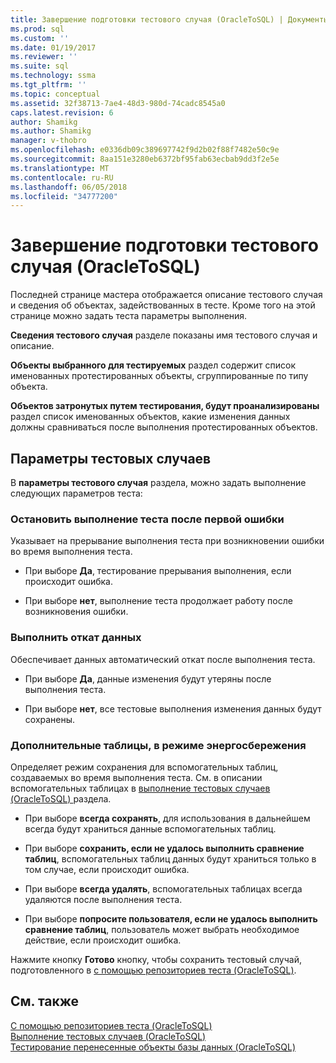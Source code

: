 ```yaml
---
title: Завершение подготовки тестового случая (OracleToSQL) | Документы Microsoft
ms.prod: sql
ms.custom: ''
ms.date: 01/19/2017
ms.reviewer: ''
ms.suite: sql
ms.technology: ssma
ms.tgt_pltfrm: ''
ms.topic: conceptual
ms.assetid: 32f38713-7ae4-48d3-980d-74cadc8545a0
caps.latest.revision: 6
author: Shamikg
ms.author: Shamikg
manager: v-thobro
ms.openlocfilehash: e0336db09c389697742f9d2b02f88f7482e50c9e
ms.sourcegitcommit: 8aa151e3280eb6372bf95fab63ecbab9dd3f2e5e
ms.translationtype: MT
ms.contentlocale: ru-RU
ms.lasthandoff: 06/05/2018
ms.locfileid: "34777200"
---
```

# <a name="finishing-test-case-preparation-oracletosql"></a>Завершение подготовки тестового случая (OracleToSQL)
Последней странице мастера отображается описание тестового случая и сведения об объектах, задействованных в тесте. Кроме того на этой странице можно задать теста параметры выполнения.  
  
**Сведения тестового случая** разделе показаны имя тестового случая и описание.  
  
**Объекты выбранного для тестируемых** раздел содержит список именованных протестированных объекты, сгруппированные по типу объекта.  
  
**Объектов затронутых путем тестирования, будут проанализированы** раздел список именованных объектов, какие изменения данных должны сравниваться после выполнения протестированных объектов.  
  
## <a name="test-case-settings"></a>Параметры тестовых случаев  
В **параметры тестового случая** раздела, можно задать выполнение следующих параметров теста:  
  
### <a name="stop-test-execution-after-first-failure"></a>Остановить выполнение теста после первой ошибки  
Указывает на прерывание выполнения теста при возникновении ошибки во время выполнения теста.  
  
-   При выборе **Да**, тестирование прерывания выполнения, если происходит ошибка.  
  
-   При выборе **нет**, выполнение теста продолжает работу после возникновения ошибки.  
  
### <a name="perform-data-rollback"></a>Выполнить откат данных  
Обеспечивает данных автоматический откат после выполнения теста.  
  
-   При выборе **Да**, данные изменения будут утеряны после выполнения теста.  
  
-   При выборе **нет**, все тестовые выполнения изменения данных будут сохранены.  
  
### <a name="auxiliary-tables-saving-mode"></a>Дополнительные таблицы, в режиме энергосбережения  
Определяет режим сохранения для вспомогательных таблиц, создаваемых во время выполнения теста. См. в описании вспомогательных таблицах в [выполнение тестовых случаев &#40;OracleToSQL&#41; ](../../ssma/oracle/running-test-cases-oracletosql.md) раздела.  
  
-   При выборе **всегда сохранять**, для использования в дальнейшем всегда будут храниться данные вспомогательных таблиц.  
  
-   При выборе **сохранить, если не удалось выполнить сравнение таблиц**, вспомогательных таблиц данных будут храниться только в том случае, если происходит ошибка.  
  
-   При выборе **всегда удалять**, вспомогательных таблицах всегда удаляются после выполнения теста.  
  
-   При выборе **попросите пользователя, если не удалось выполнить сравнение таблиц**, пользователь может выбрать необходимое действие, если происходит ошибка.  
  
Нажмите кнопку **Готово** кнопку, чтобы сохранить тестовый случай, подготовленного в [с помощью репозиториев теста (OracleToSQL)](http://msdn.microsoft.com/en-us/f941cce4-d3e3-4aeb-a88a-4f101a97a9f4).  
  
## <a name="see-also"></a>См. также  
[С помощью репозиториев теста &#40;OracleToSQL&#41;](../../ssma/oracle/using-test-repositories-oracletosql.md)  
[Выполнение тестовых случаев &#40;OracleToSQL&#41;](../../ssma/oracle/running-test-cases-oracletosql.md)  
[Тестирование перенесенные объекты базы данных &#40;OracleToSQL&#41;](../../ssma/oracle/testing-migrated-database-objects-oracletosql.md)  
  
